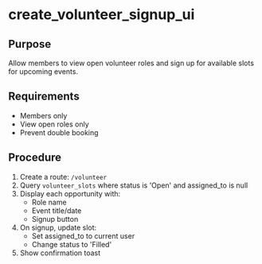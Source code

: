 # create_volunteer_signup_ui

## Purpose
Allow members to view open volunteer roles and sign up for available slots for upcoming events.

## Requirements
- Members only
- View open roles only
- Prevent double booking

## Procedure
1. Create a route: `/volunteer`
2. Query `volunteer_slots` where status is 'Open' and assigned_to is null
3. Display each opportunity with:
   - Role name
   - Event title/date
   - Signup button
4. On signup, update slot:
   - Set assigned_to to current user
   - Change status to 'Filled'
5. Show confirmation toast
